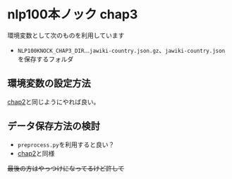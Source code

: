 # nlp100本ノック chap3
環境変数として次のものを利用しています

- `NLP100KNOCK_CHAP3_DIR`…`jawiki-country.json.gz`、`jawiki-country.json`を保存するフォルダ

## 環境変数の設定方法
[chap2](https://github.com/sitstand1012/nlp100knock/blob/main/chap2/README.md)と同じようにやれば良い。

## データ保存方法の検討
- `preprocess.py`を利用すると良い？
- [chap2](https://github.com/sitstand1012/nlp100knock/blob/main/chap2/README.md)と同様


~~最後の方はやっつけになってるけど許して~~